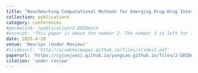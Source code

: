 ```yaml
---
title: "Benchmarking Computational Methods for Emerging Drug-Drug Interaction Prediction."
collection: publications
category: conferences
#permalink: /publication/2-DDIBench
#excerpt: 'This paper is about the number 2. The number 3 is left for future work.'
date: 2025-4-20
venue: 'Neurips (Under Review)'
#slidesurl: 'http://academicpages.github.io/files/slides2.pdf'
paperurl: 'https://cyjuejuezi.github.io/yangcao.github.io/files/2-DDIBench.pdf'
citation: 'under review'
---
```

